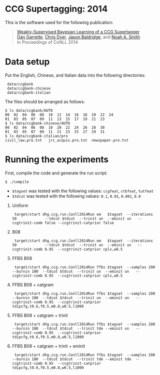 [Dan Garrette]: http://cs.utexas.edu/~dhg
[Chris Dyer]: http://www.cs.cmu.edu/~cdyer/
[Jason Baldridge]: http://www.jasonbaldridge.com
[Noah A. Smith]: http://www.cs.cmu.edu/~nasmith/

# CCG Supertagging: 2014

This is the software used for the following publication:

> [Weakly-Supervised Bayesian Learning of a CCG Supertagger](https://aclweb.org/anthology/W/W14/W14-1615.pdf)    
> [Dan Garrette], [Chris Dyer], [Jason Baldridge], and [Noah A. Smith]  
> In Proceedings of CoNLL 2014  


# Data setup

Put the English, Chinese, and Italian data into the following directories:

     data/ccgbank
     data/ccgbank-chinese
     data/ccgbank-italian
     
The files should be arranged as follows:

	$ ls data/ccgbank/AUTO
	00	02	04	06	08	10	12	14	16	18	20	22	24
	01	03	05	07	09	11	13	15	17	19	21	23
	$ ls data/ccgbank-chinese/AUTO
	00	02	04	06	08	10	20	22	24	26	28	30
	01	03	05	07	09	11	21	23	25	27	29	31
	$ ls data/ccgbank-italian/pro
	civil_law.pro.txt	jrc_acquis.pro.txt	newspaper.pro.txt    


# Running the experiments

First, compile the code and generate the run script:

    $ ./compile

* `$tagset` was tested with the following values: `ccgfeat`, `ctbfeat`, `tutfeat`
* `$tdcut`  was tested with the following values: `0.1`, `0.01`, `0.001`, `0.0`

1. Uniform                        

		target/start dhg.ccg.run.Conll2014Run em   $tagset  --iterations 50             --tdcut $tdcut  --trinit un  --eminit un   --ccgtrinit-comb false --ccgtrinit-catprior false

2. B08                            

		target/start dhg.ccg.run.Conll2014Run em   $tagset  --iterations 50             --tdcut $tdcut  --trinit un  --eminit un   --ccgtrinit-comb 0.95  --ccgtrinit-catprior cplx,w0.5

3. FFBS B08                       

		target/start dhg.ccg.run.Conll2014Run ffbs $tagset  --samples 200 --burnin 100  --tdcut $tdcut  --trinit un  --eminit un   --ccgtrinit-comb 0.95  --ccgtrinit-catprior cplx,w0.5

4. FFBS B08 + catgram                

		target/start dhg.ccg.run.Conll2014Run ffbs $tagset  --samples 200 --burnin 100  --tdcut $tdcut  --trinit un  --eminit un   --ccgtrinit-comb 0.95  --ccgtrinit-catprior tdipcfg,t0.6,f0.5,m0.8,w0.5,l1000

5. FFBS B08 + catgram + trinit          

		target/start dhg.ccg.run.Conll2014Run ffbs $tagset  --samples 200 --burnin 100  --tdcut $tdcut  --trinit tde --eminit un   --ccgtrinit-comb 0.95  --ccgtrinit-catprior tdipcfg,t0.6,f0.5,m0.8,w0.5,l1000

6. FFBS B08 + catgram + trinit + eminit 

		target/start dhg.ccg.run.Conll2014Run ffbs $tagset  --samples 200 --burnin 100  --tdcut $tdcut  --trinit tde --eminit tde  --ccgtrinit-comb 0.95  --ccgtrinit-catprior tdipcfg,t0.6,f0.5,m0.8,w0.5,l1000


